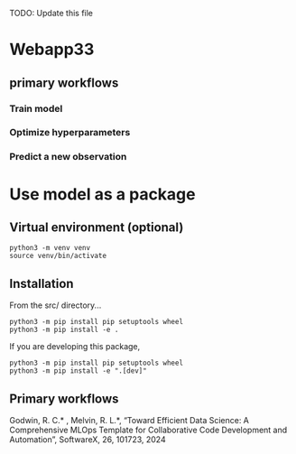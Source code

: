 TODO: Update this file
# Webapp33

## primary workflows

### Train model


### Optimize hyperparameters


### Predict a new observation


# Use model as a package

## Virtual environment (optional)
```
python3 -m venv venv
source venv/bin/activate
```

## Installation
From the src/ directory...

```
python3 -m pip install pip setuptools wheel
python3 -m pip install -e .
```

If you are developing this package, 
```
python3 -m pip install pip setuptools wheel
python3 -m pip install -e ".[dev]"
```

## Primary workflows



Godwin, R. C.* , Melvin, R. L.*, “Toward Efficient Data Science: A Comprehensive MLOps Template for Collaborative Code Development and Automation”, SoftwareX, 26, 101723, 2024